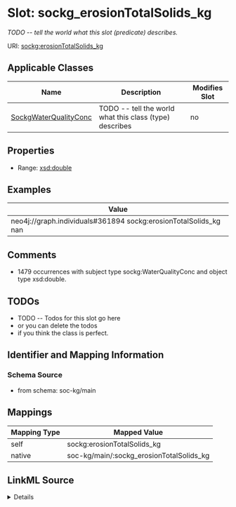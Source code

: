 

# Slot: sockg_erosionTotalSolids_kg


_TODO -- tell the world what this slot (predicate) describes._





URI: [sockg:erosionTotalSolids_kg](http://www.semanticweb.org/sockg/ontologies/2024/0/soil-carbon-ontology/erosionTotalSolids_kg)



<!-- no inheritance hierarchy -->





## Applicable Classes

| Name | Description | Modifies Slot |
| --- | --- | --- |
| [SockgWaterQualityConc](../classes/SockgWaterQualityConc.md) | TODO -- tell the world what this class (type) describes |  no  |







## Properties

* Range: [xsd:double](http://www.w3.org/2001/XMLSchema#double)






## Examples

| Value |
| --- |
| neo4j://graph.individuals#361894 sockg:erosionTotalSolids_kg nan |

## Comments

* 1479 occurrences with subject type sockg:WaterQualityConc and object type xsd:double.

## TODOs

* TODO -- Todos for this slot go here
* or you can delete the todos
* if you think the class is perfect.

## Identifier and Mapping Information







### Schema Source


* from schema: soc-kg/main




## Mappings

| Mapping Type | Mapped Value |
| ---  | ---  |
| self | sockg:erosionTotalSolids_kg |
| native | soc-kg/main/:sockg_erosionTotalSolids_kg |




## LinkML Source

<details>
```yaml
name: sockg_erosionTotalSolids_kg
description: TODO -- tell the world what this slot (predicate) describes.
todos:
- TODO -- Todos for this slot go here
- or you can delete the todos
- if you think the class is perfect.
comments:
- 1479 occurrences with subject type sockg:WaterQualityConc and object type xsd:double.
examples:
- value: neo4j://graph.individuals#361894 sockg:erosionTotalSolids_kg nan
from_schema: soc-kg/main
rank: 1000
slot_uri: sockg:erosionTotalSolids_kg
alias: sockg_erosionTotalSolids_kg
domain_of:
- sockg_WaterQualityConc
range: double

```
</details>